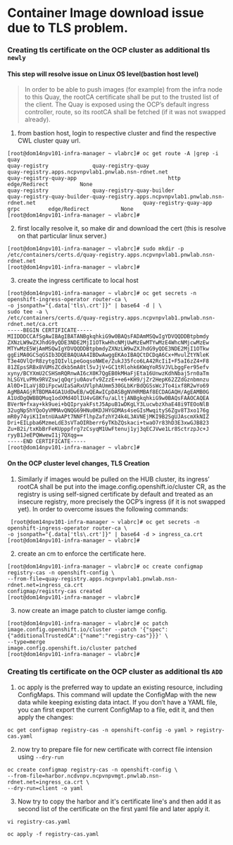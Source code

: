 # Container Image download issue due to TLS problem. 


### Creating tls certificate on the OCP cluster as additional tls `newly`

#### This step will resolve issue on Linux OS level(bastion host level)

> In order to be able to push images (for example) from the infra node to this Quay, the rootCA certificate shall be put to the trusted list of the client. The Quay is exposed using the OCP’s default ingress controller, route, so its rootCA shall be fetched (if it was not swapped already).


1) from bastion host, login to respective cluster and find the respective CWL cluster quay url. 
```
[root@dom14npv101-infra-manager ~ vlabrc]# oc get route -A |grep -i quay
quay-registry              quay-registry-quay                          quay-registry.apps.ncpvnpvlab1.pnwlab.nsn-rdnet.net                                                             quay-registry-quay-app                             http         edge/Redirect          None
quay-registry              quay-registry-quay-builder                  quay-registry-quay-builder-quay-registry.apps.ncpvnpvlab1.pnwlab.nsn-rdnet.net                                  quay-registry-quay-app                             grpc         edge/Redirect          None
[root@dom14npv101-infra-manager ~ vlabrc]# 
```

2) first locally resolve it, so make dir and download the cert (this is resolve on that particular linux server.)

```
[root@dom14npv101-infra-manager ~ vlabrc]# sudo mkdir -p /etc/containers/certs.d/quay-registry.apps.ncpvnpvlab1.pnwlab.nsn-rdnet.net
[root@dom14npv101-infra-manager ~ vlabrc]#
```

3) create the ingress certificate to local host 

```
[root@dom14npv101-infra-manager ~ vlabrc]# oc get secrets -n openshift-ingress-operator router-ca \
-o jsonpath="{.data['tls\.crt']}" | base64 -d | \
sudo tee -a \
/etc/containers/certs.d/quay-registry.apps.ncpvnpvlab1.pnwlab.nsn-rdnet.net/ca.crt
-----BEGIN CERTIFICATE-----
MIIDDDCCAfSgAwIBAgIBATANBgkqhkiG9w0BAQsFADAmMSQwIgYDVQQDDBtpbmdy
ZXNzLW9wZXJhdG9yQDE3NDE2MjI1OTkwHhcNMjUwMzEwMTYwMzE4WhcNMjcwMzEw
MTYwMzE5WjAmMSQwIgYDVQQDDBtpbmdyZXNzLW9wZXJhdG9yQDE3NDE2MjI1OTkw
ggEiMA0GCSqGSIb3DQEBAQUAA4IBDwAwggEKAoIBAQCtDCDqA6Cx+MvulZtYNleK
T3e4OVlQrR8zytgIQIvlLpeGoqsoNWEe/ZukJ35fco6LA42RcIiI+F5aI6zZ4+F8
81ZEpsSRBx8VUMsZCdkb5mA8tl5vJjV+GC1tRlohk6KWqYoR5VJVLbggFer95efv
xyny/BCYXmU2CSHSmRQRnwAI6cX0K7QgEB0kMHaFjEta16UnwzKdhNbaj5rn0aTm
hLSGYLvPMx9RVZswjqOqrju0Aovfv9ZzzE++e6+KH9/jZr2HepK62ZZdGznbmnzu
Al0D+ILaVj8DiFpcwUIaSaRxUVlphAUmm530GLbKrBdQGSsWcJTo4ixf8R2wYo69
AgMBAAGjRTBDMA4GA1UdDwEB/wQEAwICpDASBgNVHRMBAf8ECDAGAQH/AgEAMB0G
A1UdDgQWBBQMuq1odXMd4OlIU4vG8Kfu/aLltjANBgkqhkiG9w0BAQsFAAOCAQEA
BVerN+fxay+kk9uei+bQIpryakFstJ5ApuB1wDKgLY3LucwbzXhaE48i9TEOoNlB
32ugNpShYQoOyVMMAvQNQG69HNu0KDJHYGDMAs4seGIsMwqityS6Zgv8T3xo176g
mR0y74yiK1ImtnUAaAPt7NNFflhpZafzhY24k4L3AVNEjMKI9B2SgUJAscmXkNIZ
Dri+EILpba6MzmeLdE3sVTaOIRberr6yTKbZQskaci+twaO7r83hD3E3xwGJB823
Zu+B2i/txKbBrFeKUpppfrg7zCsyqM1UwFtenuj1yj3qECJVwe1Lr8SctrzpJc+J
ryyB1JeEPQWwewI1j7QXqg==
-----END CERTIFICATE-----
[root@dom14npv101-infra-manager ~ vlabrc]#

```

#### On the OCP cluster level changes, TLS Creation

1) Similarly if images would be pulled on the HUB cluster, its ingress’ rootCA shall be put into the image.config.openshift.io/cluster CR, as the registry is using self-signed certificate by default and treated as an insecure registry, more precisely the OCP’s ingress (if it is not swapped yet). In order to overcome issues the following commands:
```
 [root@dom14npv101-infra-manager ~ vlabrc]# oc get secrets -n openshift-ingress-operator router-ca \
-o jsonpath="{.data['tls\.crt']}" | base64 -d > ingress_ca.crt
[root@dom14npv101-infra-manager ~ vlabrc]# 
```

2) create an cm to enforce the certificate here.
```
[root@dom14npv101-infra-manager ~ vlabrc]# oc create configmap registry-cas -n openshift-config \
--from-file=quay-registry.apps.ncpvnpvlab1.pnwlab.nsn-rdnet.net=ingress_ca.crt
configmap/registry-cas created
[root@dom14npv101-infra-manager ~ vlabrc]# 
```
3) now create an image patch to cluster iamge config. 
```
[root@dom14npv101-infra-manager ~ vlabrc]# oc patch image.config.openshift.io/cluster --patch '{"spec":
{"additionalTrustedCA":{"name":"registry-cas"}}}' \
--type=merge
image.config.openshift.io/cluster patched
[root@dom14npv101-infra-manager ~ vlabrc]#
```

### Creating tls certificate on the OCP cluster as additional tls `ADD`

1) oc apply is the preferred way to update an existing resource, including ConfigMaps. This command will update the ConfigMap with the new data while keeping existing data intact. If you don’t have a YAML file, you can first export the current ConfigMap to a file, edit it, and then apply the changes:


```
oc get configmap registry-cas -n openshift-config -o yaml > registry-cas.yaml
```

2) now try to prepare file for new certificate with correct file intension using `--dry-run`

```
oc create configmap registry-cas -n openshift-config \
--from-file=harbor.ncdvnpv.ncpvnpvmgt.pnwlab.nsn-rdnet.net=ingress_ca.crt \
--dry-run=client -o yaml 

```

3) Now try to copy the harbor and it's certificate line's and then add it as second list of the certificate on the first yaml file and later apply it. 
```
vi registry-cas.yaml

oc apply -f registry-cas.yaml
```